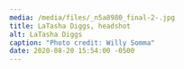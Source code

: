 ```yaml
---
media: /media/files/_n5a8980_final-2-.jpg
title: LaTasha Diggs, headshot
alt: LaTasha Diggs
caption: "Photo credit: Willy Somma"
date: 2020-08-20 15:54:00 -0500
---
```

